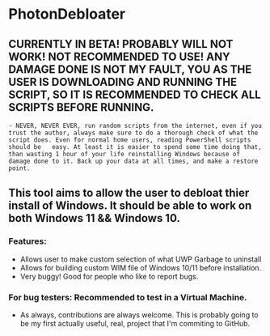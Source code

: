 # PhotonDebloater
## CURRENTLY IN BETA! PROBABLY WILL NOT WORK! NOT RECOMMENDED TO USE! ANY DAMAGE DONE IS NOT MY FAULT, YOU AS THE USER IS DOWNLOADING AND RUNNING THE SCRIPT, SO IT IS RECOMMENDED TO CHECK ALL SCRIPTS BEFORE RUNNING.
    - NEVER, NEVER EVER, run random scripts from the internet, even if you trust the author, always make sure to do a thorough check of what the script does. Even for normal home users, reading PowerShell scripts should be   easy. At least it is easier to spend some time doing that, than wasting 1 hour of your life reinstalling Windows because of damage done to it. Back up your data at all times, and make a restore point.
## This tool aims to allow the user to debloat thier install of Windows. It should be able to work on both Windows 11 && Windows 10.

### Features:
  - Allows user to make custom selection of what UWP Garbage to uninstall
  - Allows for building custom WIM file of Windows 10/11 before installation.
  - Very buggy! Good for people who like to report bugs.

### For bug testers: Recommended to test in a Virtual Machine.
  - As always, contributions are always welcome. This is probably going to be my first actually useful, real, project that I'm commiting to GitHub.

